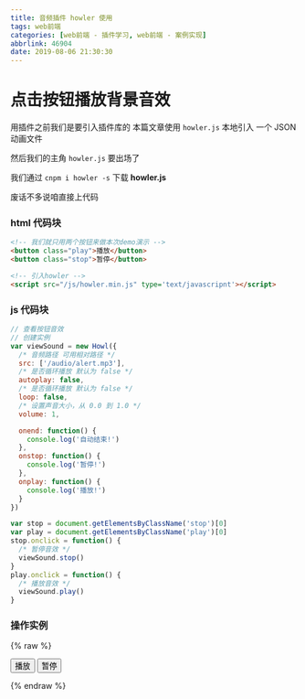 ```yaml
---
title: 音频插件 howler 使用
tags: web前端
categories: [web前端 - 插件学习, web前端 - 案例实现]
abbrlink: 46904
date: 2019-08-06 21:30:30
---
```


# **点击按钮播放背景音效**

用插件之前我们是要引入插件库的 本篇文章使用 `howler.js` 本地引入
一个 JSON 动画文件

然后我们的主角 `howler.js` 要出场了

我们通过 `cnpm i howler -s` 下载 **howler.js**

废话不多说咱直接上代码

###  html 代码块

```html
<!-- 我们就只用两个按钮来做本次demo演示 -->
<button class="play">播放</button>
<button class="stop">暂停</button>

<!-- 引入howler -->
<script src="/js/howler.min.js" type='text/javascripnt'></script>

```

### js 代码块

```js
// 查看按钮音效
// 创建实例
var viewSound = new Howl({
  /* 音频路径 可用相对路径 */
  src: ['/audio/alert.mp3'],
  /* 是否循环播放 默认为 false */
  autoplay: false,
  /* 是否循环播放 默认为 false */
  loop: false,
  /* 设置声音大小，从 0.0 到 1.0 */
  volume: 1,

  onend: function() {
    console.log('自动结束!')
  },
  onstop: function() {
    console.log('暂停!')
  },
  onplay: function() {
    console.log('播放!')
  }
})

var stop = document.getElementsByClassName('stop')[0]
var play = document.getElementsByClassName('play')[0]
stop.onclick = function() {
  /* 暂停音效 */
  viewSound.stop()
}
play.onclick = function() {
  /* 播放音效 */
  viewSound.play()
}
```

### 操作实例

{% raw %}

<!-- 我们就只用两个按钮来做本次demo演示 -->

<button class="play">播放</button>
<button class="stop">暂停</button>

<!-- 引入howler -->
<script src="/js/howler.min.js" type='text/javascripnt'></script>
<script>
var viewSound = new Howl({
  /* 音频路径 */
  src: ['/audio/alert.mp3'],
  /* 是否循环播放 默认为 false */
  autoplay: false,
  /* 是否循环播放 默认为 false */
  loop: false,
  /* 设置声音大小，从 0.0 到 1.0 */
  volume: 1,

  onend: function() {
    console.log('自动结束!')
  },
  onstop: function() {
    console.log('暂停!')
  },
  onplay: function() {
    console.log('播放!')
  }
})
var stop = document.getElementsByClassName('stop')[0]
var play = document.getElementsByClassName('play')[0]
stop.onclick = function() {
  /* 暂停音效 */
  viewSound.stop()
}
play.onclick = function() {
  /* 播放音效 */
  viewSound.play() 
}
</script>

{% endraw %}
